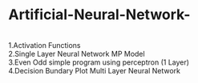 # Artificial-Neural-Network-
<br>
1.Activation Functions<br>
2.Single Layer Neural Network MP Model<br>
3.Even Odd simple program using perceptron (1 Layer)<br>
4.Decision Bundary Plot Multi Layer Neural Network<br>
